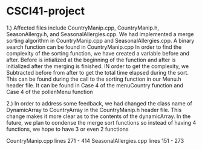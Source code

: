 # CSCI41-project

1.) Affected files include CountryManip.cpp, CountryManip.h, SeasonAllergy.h, and SeasonalAllergies.cpp. We had implemented a 
merge sorting algorithm in CountryManip.cpp and SeasonalAllergies.cpp. A binary search function can be found in CountryManip.cpp
In order to find the complexity of the sorting function, we have created a variable before and after. Before is intialized
at the beginning of the function and after is initialized after the merging is finished. IN order to get the complexity, we
Subtracted before from after to get the total time elapsed during the sort. This can be found during the call to the sorting
function in our Menu.h header file. It can be found in Case 4 of the menuCountry function and Case 4 of the pollenMenu function

2.) In order to address some feedback, we had changed the class name of DynamicArray to CountryArray in the CountryManip.h 
header file. This change makes it more clear as to the contents of the dynamicArray. In the future, we plan to condense the
merge sort functions so instead of having 4 functions, we hope to have 3 or even 2 functions

CountryManip.cpp lines 271 - 414
SeasonalAllergies.cpp lines 151 - 273
